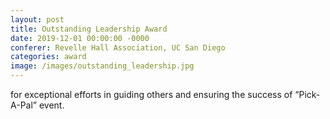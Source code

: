 ```yaml
---
layout: post
title: Outstanding Leadership Award
date: 2019-12-01 00:00:00 -0000
conferer: Revelle Hall Association, UC San Diego
categories: award
image: /images/outstanding_leadership.jpg
---
```

for exceptional efforts in guiding others and ensuring the success of “Pick-A-Pal” event.